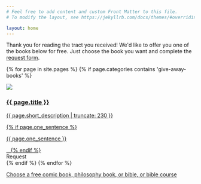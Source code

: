 ```yaml
---
# Feel free to add content and custom Front Matter to this file.
# To modify the layout, see https://jekyllrb.com/docs/themes/#overriding-theme-defaults

layout: home
---
```


Thank you for reading the tract you received! We'd like to offer you one of the books below for free. Just choose the book you want and complete the [request form](/request).

{% for page in site.pages %}
{% if page.categories contains 'give-away-books' %}
<div class="book-option">
    <img class="" src="/{{ page.thumbnail }}"/>
    <div class="text">
    <a class="thumbnail" href="{{ page.url }}">
    <h3 class="heading">{{ page.title }}</h3>
    <p>{{ page.short_description | truncate: 230 }}</p>
    <div class="">
        {% if page.one_sentence %}
        <p>{{ page.one_sentence }}</p>&nbsp;&nbsp;
        {% endif %}
    </div>
    </a>
    <a class="button">Request</a>
    </div>
</div>
{% endif %}
{% endfor %}

[Choose a free comic book, philosophy book, or bible, or bible course](/request-form)

